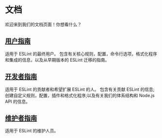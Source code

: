 # 文档

欢迎来到我们的文档页面！你想看什么？

## [用户指南](user-guide)

适用于 ESLint 的最终用户。
包含有关核心规则，配置，命令行选项，格式化程序和集成的信息，以及从早期版本的 ESLint 迁移的指南。

## [开发者指南](developer-guide)

适用于 ESLint 的贡献者和希望扩展 ESLint 的人。
包含有关贡献 ESLint 的信息;创建自定义规则，配置，插件和格式化程序;以及有关我们的体系结构和 Node.js API 的信息。

## [维护者指南](maintainer-guide)

适用于 ESLint 的维护人员。
